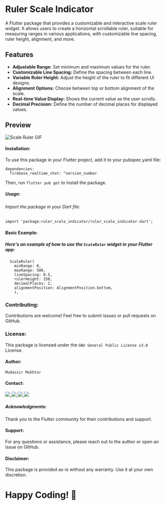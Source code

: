 # Ruler Scale Indicator

A Flutter package that provides a customizable and interactive scale ruler widget. It allows users to create a horizontal scrollable ruler, suitable for measuring ranges in various applications, with customizable line spacing, ruler height, alignment, and more.

## Features

- **Adjustable Range:** Set minimum and maximum values for the ruler.
- **Customizable Line Spacing:** Define the spacing between each line.
- **Variable Ruler Height:** Adjust the height of the ruler to fit different UI designs.
- **Alignment Options:** Choose between top or bottom alignment of the scale.
- **Real-time Value Display:** Shows the current value as the user scrolls.
- **Decimal Precision:** Define the number of decimal places for displayed values.

## Preview

![Scale Ruler GIF](https://raw.githubusercontent.com/your-username/ruler_scale_indicator/main/assets/scale_ruler_preview.gif)

#### Installation:
To use this package in your Flutter project, add it to your pubspec.yaml file:

    dependencies:
      firebase_realtime_chat: ^version_number
Then, run `flutter pub get` to install the package.

##### Usage:
###### Import the package in your Dart file:

    import 'package:ruler_scale_indicator/ruler_scale_indicator.dart';


#### Basic Example:
##### Here's an example of how to use the `ScaleRuler` widget in your Flutter app:

      ScaleRuler(
        minRange: 0,
        maxRange: 500,
        lineSpacing: 0.5,
        rulerHeight: 150,
        decimalPlaces: 2,
        alignmentPosition: AlignmentPosition.bottom,
        ),


### Contributing:
Contributions are welcome! Feel free to submit issues or pull requests on GitHub.

### License:
This package is licensed under the `GNU General Public License v3.0` License.

#### Author:
`Mudassir Mukhtar`

#### Contact:
 <a href="https://www.linkedin.com/in/mudassir-mukhtar-17aa89196/" target="_blank" rel="noopener noreferrer">
   <img src="https://img.shields.io/badge/LinkedIn-Profile-blue?logo=linkedin&logoColor=white&color=blue" />
 </a>
 <a href="mailto:mudassirmukhtar4@gmail.com" target="_blank" rel="noopener noreferrer">
   <img src="https://img.shields.io/badge/Gmail-Address-red?logo=gmail&logoColor=white&color=blue" />
 </a>
 <a href="https://wa.me/+923454335400" target="_blank" rel="noopener noreferrer">
   <img src="https://img.shields.io/badge/Whatsapp-Number-blue?logo=whatsapp&logoColor=white&color=blue" />
 </a>
  <a href="https://www.facebook.com/lovely06mian" target="_blank" rel="noopener noreferrer">
   <img src="https://img.shields.io/badge/Facebook-Profile-blue?logo=facebook&logoColor=white&color=blue" />
 </a>

##### Acknowledgments:
Thank you to the Flutter community for their contributions and support.

#### Support:
For any questions or assistance, please reach out to the author or open an issue on GitHub.

#### Disclaimer:
This package is provided as-is without any warranty. Use it at your own discretion.

# Happy Coding! 🚀